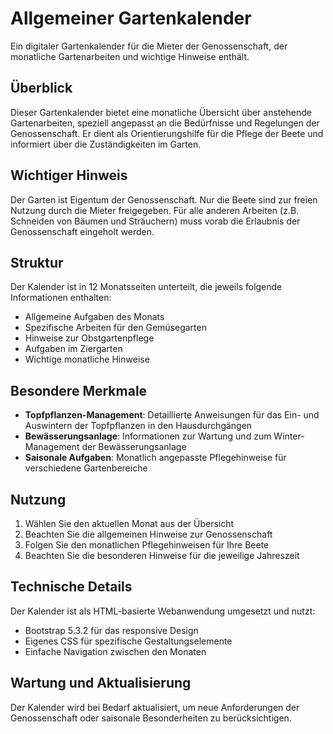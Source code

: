# Allgemeiner Gartenkalender

Ein digitaler Gartenkalender für die Mieter der Genossenschaft, der monatliche Gartenarbeiten und wichtige Hinweise enthält.

## Überblick

Dieser Gartenkalender bietet eine monatliche Übersicht über anstehende Gartenarbeiten, speziell angepasst an die Bedürfnisse und Regelungen der Genossenschaft. Er dient als Orientierungshilfe für die Pflege der Beete und informiert über die Zuständigkeiten im Garten.

## Wichtiger Hinweis

Der Garten ist Eigentum der Genossenschaft. Nur die Beete sind zur freien Nutzung durch die Mieter freigegeben. Für alle anderen Arbeiten (z.B. Schneiden von Bäumen und Sträuchern) muss vorab die Erlaubnis der Genossenschaft eingeholt werden.

## Struktur

Der Kalender ist in 12 Monatsseiten unterteilt, die jeweils folgende Informationen enthalten:

- Allgemeine Aufgaben des Monats
- Spezifische Arbeiten für den Gemüsegarten
- Hinweise zur Obstgartenpflege
- Aufgaben im Ziergarten
- Wichtige monatliche Hinweise

## Besondere Merkmale

- **Topfpflanzen-Management**: Detaillierte Anweisungen für das Ein- und Auswintern der Topfpflanzen in den Hausdurchgängen
- **Bewässerungsanlage**: Informationen zur Wartung und zum Winter-Management der Bewässerungsanlage
- **Saisonale Aufgaben**: Monatlich angepasste Pflegehinweise für verschiedene Gartenbereiche

## Nutzung

1. Wählen Sie den aktuellen Monat aus der Übersicht
2. Beachten Sie die allgemeinen Hinweise zur Genossenschaft
3. Folgen Sie den monatlichen Pflegehinweisen für Ihre Beete
4. Beachten Sie die besonderen Hinweise für die jeweilige Jahreszeit

## Technische Details

Der Kalender ist als HTML-basierte Webanwendung umgesetzt und nutzt:
- Bootstrap 5.3.2 für das responsive Design
- Eigenes CSS für spezifische Gestaltungselemente
- Einfache Navigation zwischen den Monaten

## Wartung und Aktualisierung

Der Kalender wird bei Bedarf aktualisiert, um neue Anforderungen der Genossenschaft oder saisonale Besonderheiten zu berücksichtigen.
